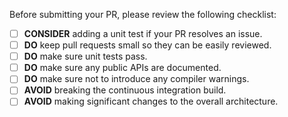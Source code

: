 Before submitting your PR, please review the following checklist:

- [ ] **CONSIDER** adding a unit test if your PR resolves an issue.
- [ ] **DO** keep pull requests small so they can be easily reviewed.
- [ ] **DO** make sure unit tests pass.
- [ ] **DO** make sure any public APIs are documented.
- [ ] **DO** make sure not to introduce any compiler warnings.
- [ ] **AVOID** breaking the continuous integration build.
- [ ] **AVOID** making significant changes to the overall architecture.
